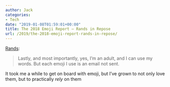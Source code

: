 ```yaml
---
author: Jack
categories:
- Tech
date: "2019-01-08T01:59:01+00:00"
title: The 2018 Emoji Report – Rands in Repose
url: /2019/the-2018-emoji-report-rands-in-repose/
---
```

[Rands][1]:

> Lastly, and most importantly, yes, I’m an adult, and I can use my words. But each emoji I use is an email not sent.

It took me a while to get on board with emoji, but I&#8217;ve grown to not only love them, but to practically _rely_ on them

 [1]: http://randsinrepose.com/archives/the-2018-emoji-report/